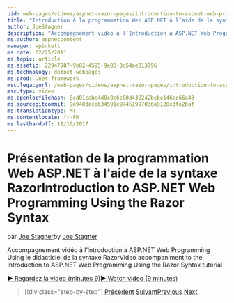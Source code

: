 ```yaml
---
uid: web-pages/videos/aspnet-razor-pages/introduction-to-aspnet-web-programming-using-the-razor-syntax
title: "Introduction à la programmation Web ASP.NET à l’aide de la syntaxe Razor | Documents Microsoft"
author: JoeStagner
description: "Accompagnement vidéo à l’Introduction à ASP.NET Web Programming Using le didacticiel de la syntaxe Razor"
ms.author: aspnetcontent
manager: wpickett
ms.date: 02/25/2011
ms.topic: article
ms.assetid: 22947987-9b02-4595-9e83-3d54ae013796
ms.technology: dotnet-webpages
ms.prod: .net-framework
msc.legacyurl: /web-pages/videos/aspnet-razor-pages/introduction-to-aspnet-web-programming-using-the-razor-syntax
msc.type: video
ms.openlocfilehash: 8cd01cabe4d8c0c6c80d432242bebe146cc66a43
ms.sourcegitcommit: 9a9483aceb34591c97451997036a9120c3fe2baf
ms.translationtype: MT
ms.contentlocale: fr-FR
ms.lasthandoff: 11/10/2017
---
```

<a name="introduction-to-aspnet-web-programming-using-the-razor-syntax"></a><span data-ttu-id="d9367-103">Présentation de la programmation Web ASP.NET à l'aide de la syntaxe Razor</span><span class="sxs-lookup"><span data-stu-id="d9367-103">Introduction to ASP.NET Web Programming Using the Razor Syntax</span></span>
====================
<span data-ttu-id="d9367-104">par [Joe Stagner](https://github.com/JoeStagner)</span><span class="sxs-lookup"><span data-stu-id="d9367-104">by [Joe Stagner](https://github.com/JoeStagner)</span></span>

<span data-ttu-id="d9367-105">Accompagnement vidéo à l’Introduction à ASP.NET Web Programming Using le didacticiel de la syntaxe Razor</span><span class="sxs-lookup"><span data-stu-id="d9367-105">Video accompaniment to the Introduction to ASP.NET Web Programming Using the Razor Syntax tutorial</span></span>

[<span data-ttu-id="d9367-106">&#9654; Regardez la vidéo (minutes 9)</span><span class="sxs-lookup"><span data-stu-id="d9367-106">&#9654; Watch video (9 minutes)</span></span>](https://channel9.msdn.com/Blogs/ASP-NET-Site-Videos/introduction-to-aspnet-web-programming-using-the-razor-syntax)

>[!div class="step-by-step"]
<span data-ttu-id="d9367-107">[Précédent](getting-started-with-webmatrix-and-aspnet-web-pages.md)
[Suivant](creating-a-consistent-look-part-1.md)</span><span class="sxs-lookup"><span data-stu-id="d9367-107">[Previous](getting-started-with-webmatrix-and-aspnet-web-pages.md)
[Next](creating-a-consistent-look-part-1.md)</span></span>
